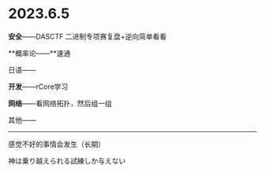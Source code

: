 # 2023.6.5

**安全**——DASCTF 二进制专项赛复盘+逆向简单看看	

**概率论——**速通

日语——

**开发**——rCore学习

**网络**——看网络拓扑，然后组一组

其他——

------

感觉不好的事情会发生（长期）

神は乗り越えられる試練しか与えない

